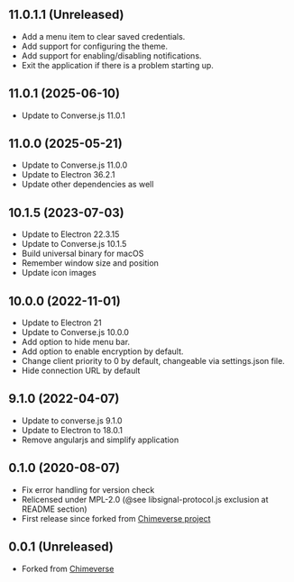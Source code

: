 ## 11.0.1.1 (Unreleased)

 - Add a menu item to clear saved credentials.
 - Add support for configuring the theme.
 - Add support for enabling/disabling notifications.
 - Exit the application if there is a problem starting up.

## 11.0.1 (2025-06-10)

 - Update to Converse.js 11.0.1

## 11.0.0 (2025-05-21)

 - Update to Converse.js 11.0.0
 - Update to Electron 36.2.1
 - Update other dependencies as well

## 10.1.5 (2023-07-03)

 - Update to Electron 22.3.15
 - Update to Converse.js 10.1.5
 - Build universal binary for macOS
 - Remember window size and position
 - Update icon images

## 10.0.0 (2022-11-01)

- Update to Electron 21
- Update to Converse.js 10.0.0
- Add option to hide menu bar.
- Add option to enable encryption by default.
- Change client priority to 0 by default, changeable via settings.json file.
- Hide connection URL by default

## 9.1.0 (2022-04-07)

- Update to converse.js 9.1.0
- Update to Electron to 18.0.1
- Remove angularjs and simplify application

## 0.1.0 (2020-08-07)

- Fix error handling for version check
- Relicensed under MPL-2.0 (@see libsignal-protocol.js exclusion at README section)
- First release since forked from [Chimeverse project](https://github.com/nick-denry/Chimeverse)

## 0.0.1 (Unreleased)

- Forked from [Chimeverse](https://github.com/nick-denry/Chimeverse)
